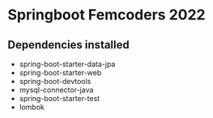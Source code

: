 # Springboot Femcoders 2022

## Dependencies installed
- spring-boot-starter-data-jpa
- spring-boot-starter-web
- spring-boot-devtools
- mysql-connector-java
- spring-boot-starter-test
- lombok